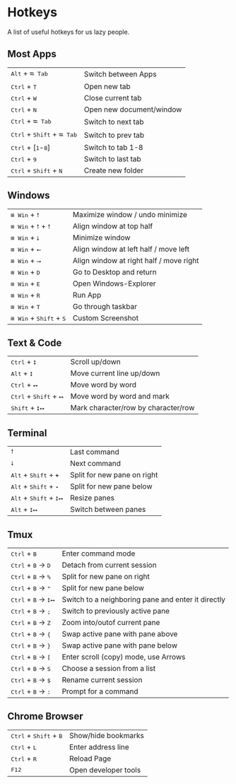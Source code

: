 # Hotkeys
A list of useful hotkeys for us lazy people.

## Most Apps
|   |   |
|---|---|
<kbd>Alt</kbd> + <kbd>⭾ Tab</kbd>               |   Switch between Apps
<kbd>Ctrl</kbd> + <kbd>T</kbd>                  |   Open new tab
<kbd>Ctrl</kbd> + <kbd>W</kbd>                  |   Close current tab
<kbd>Ctrl</kbd> + <kbd>N</kbd>                  |   Open new document/window
<kbd>Ctrl</kbd> + <kbd>⭾ Tab</kbd>              |   Switch to next tab
<kbd>Ctrl</kbd> + <kbd>Shift</kbd> + <kbd>⭾ Tab</kbd>   |   Switch to prev tab
<kbd>Ctrl</kbd> + [<kbd>1</kbd>-<kbd>8</kbd>]   |   Switch to tab 1-8
<kbd>Ctrl</kbd> + <kbd>9</kbd>                  |   Switch to last tab
<kbd>Ctrl</kbd> + <kbd>Shift</kbd> + <kbd>N</kbd>   |   Create new folder

## Windows
|   |   |
|---|---|
<kbd>⊞ Win</kbd> + <kbd>⭡</kbd>                 |   Maximize window / undo minimize
<kbd>⊞ Win</kbd> + <kbd>⭡</kbd> + <kbd>⭡</kbd>  |   Align window at top half
<kbd>⊞ Win</kbd> + <kbd>⭣</kbd>                 |   Minimize window
<kbd>⊞ Win</kbd> + <kbd>⭠</kbd>             |   Align window at left half / move left
<kbd>⊞ Win</kbd> + <kbd>⭢</kbd>             |   Align window at right half / move right
<kbd>⊞ Win</kbd> + <kbd>D</kbd>                 |   Go to Desktop and return
<kbd>⊞ Win</kbd> + <kbd>E</kbd>                 |   Open Windows-Explorer
<kbd>⊞ Win</kbd> + <kbd>R</kbd>                 |   Run App
<kbd>⊞ Win</kbd> + <kbd>T</kbd>                 |   Go through taskbar
<kbd>⊞ Win</kbd> + <kbd>Shift</kbd> + <kbd>S</kbd>  |   Custom Screenshot

## Text & Code
|   |   |
|---|---|
<kbd>Ctrl</kbd> + <kbd>⭥</kbd>                      |   Scroll up/down
<kbd>Alt</kbd> + <kbd>⭥</kbd>                       |   Move current line up/down
<kbd>Ctrl</kbd> + <kbd>⭤</kbd>                      |   Move word by word
<kbd>Ctrl</kbd> + <kbd>Shift</kbd> + <kbd>⭤</kbd>   |   Move word by word and mark
<kbd>Shift</kbd> + <kbd>⭥⭤</kbd>            |   Mark character/row by character/row

## Terminal
|   |   |
|---|---|
<kbd>⭡</kbd>                                            |   Last command
<kbd>⭣</kbd>                                            |   Next command
<kbd>Alt</kbd> + <kbd>Shift</kbd> + __<kbd>+</kbd>__    |   Split for new pane on right
<kbd>Alt</kbd> + <kbd>Shift</kbd> + __<kbd>-</kbd>__    |   Split for new pane below
<kbd>Alt</kbd> + <kbd>Shift</kbd> + <kbd>⭥⭤</kbd>       |   Resize panes
<kbd>Alt</kbd> + <kbd>⭥⭤</kbd>                          |   Switch between panes

## Tmux
|   |   |
|---|---|
<kbd>Ctrl</kbd> + <kbd>B</kbd>                  |   Enter command mode 
<kbd>Ctrl</kbd> + <kbd>B</kbd> $\rightarrow$ <kbd>D</kbd>  |   Detach from current session
<kbd>Ctrl</kbd> + <kbd>B</kbd> $\rightarrow$ <kbd>%</kbd>  |   Split for new pane on right
<kbd>Ctrl</kbd> + <kbd>B</kbd> $\rightarrow$ <kbd>"</kbd>  |   Split for new pane below
<kbd>Ctrl</kbd> + <kbd>B</kbd> $\rightarrow$ <kbd>⭥⭤</kbd> |   Switch to a neighboring pane and enter it directly
<kbd>Ctrl</kbd> + <kbd>B</kbd> $\rightarrow$ <kbd>;</kbd>  |   Switch to previously active pane
<kbd>Ctrl</kbd> + <kbd>B</kbd> $\rightarrow$ <kbd>Z</kbd>  |   Zoom into/outof current pane
<kbd>Ctrl</kbd> + <kbd>B</kbd> $\rightarrow$ <kbd>{</kbd>  |   Swap active pane with pane above
<kbd>Ctrl</kbd> + <kbd>B</kbd> $\rightarrow$ <kbd>}</kbd>  |   Swap active pane with pane below
<kbd>Ctrl</kbd> + <kbd>B</kbd> $\rightarrow$ <kbd>[</kbd>  |   Enter scroll (copy) mode, use Arrows
<kbd>Ctrl</kbd> + <kbd>B</kbd> $\rightarrow$ <kbd>S</kbd>  |   Choose a session from a list
<kbd>Ctrl</kbd> + <kbd>B</kbd> $\rightarrow$ <kbd>$</kbd>  |   Rename current session
<kbd>Ctrl</kbd> + <kbd>B</kbd> $\rightarrow$ <kbd>:</kbd>  |   Prompt for a command

## Chrome Browser
|   |   |
|---|---|
<kbd>Ctrl</kbd> + <kbd>Shift</kbd> + <kbd>B</kbd>   |   Show/hide bookmarks
<kbd>Ctrl</kbd> + <kbd>L</kbd>                      |   Enter address line
<kbd>Ctrl</kbd> + <kbd>R</kbd>                      |   Reload Page
<kbd>F12</kbd>                                      |   Open developer tools

